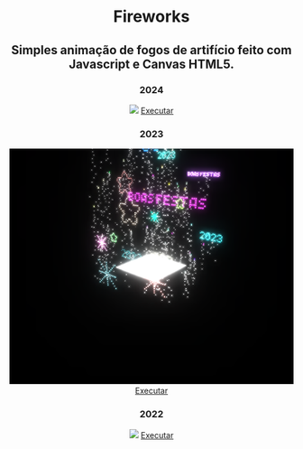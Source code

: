 <h1 align="center">Fireworks</h1>

<h2 align="center">Simples animação de fogos de artifício feito com Javascript e Canvas HTML5.</h2>

<div align="center">
  <h3 >2024</h3>
  <img src="2024/example.png"/>
  <a href='https://alex5ander.github.io/Fireworks/2024/dist/index.html'>Executar</a>
</div>

<div align="center">
  <h3 >2023</h3>
  <img src="2023/example.png"/>
  <a href='https://alex5ander.github.io/Fireworks/2023/dist/'>Executar</a>
</div>

<div align="center">
  <h3>2022</h3>
  <img src="2022/example.png"/>
  <a href='https://alex5ander.github.io/Fireworks/2022/index.html'>Executar</a>
</div>
